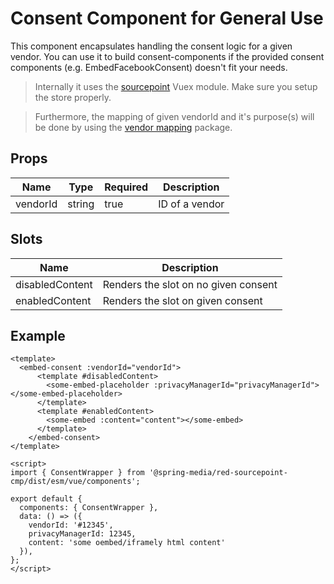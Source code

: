 # Consent Component for General Use

This component encapsulates handling the consent logic for a given vendor. 
You can use it to build consent-components if the provided consent components (e.g. EmbedFacebookConsent) doesn't fit your needs.

> Internally it uses the [sourcepoint](../../vuex/sourcepoint) Vuex module. Make sure you setup the store properly.

> Furthermore, the mapping of given vendorId and it's purpose(s) will be done by using the [vendor mapping](../../../vendor-mapping) package.

## Props

| Name             | Type   | Required | Description    |
| ---------------- | ------ | -------- | -------------- |
| vendorId         | string | true     | ID of a vendor |

## Slots

| Name             | Description                          |
| ---------------- | ------------------------------------ |
| disabledContent      | Renders the slot on no given consent |
| enabledContent       | Renders the slot on given consent    |

## Example

```vue
<template>
  <embed-consent :vendorId="vendorId">
      <template #disabledContent>
        <some-embed-placeholder :privacyManagerId="privacyManagerId"></some-embed-placeholder>
      </template>
      <template #enabledContent>
        <some-embed :content="content"></some-embed>
      </template>
    </embed-consent>
</template>

<script>
import { ConsentWrapper } from '@spring-media/red-sourcepoint-cmp/dist/esm/vue/components';

export default {
  components: { ConsentWrapper },
  data: () => ({
    vendorId: '#12345',
    privacyManagerId: 12345,
    content: 'some oembed/iframely html content'
  }),
};
</script>
```
